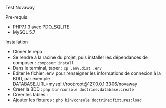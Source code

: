 Test Novaway

Pre-requis
- PHP7.1.3 avec PDO_SQLITE
- MySQL 5.7

Installation
- Cloner le repo
- Se rendre à la racine du projet, puis installer les dépendances de composer : ```composer install```
- Dans le terminal, taper : ```cp .env.dist .env```
- Editer le fichier .env pour renseigner les informations de connexion à la BDD, par exemple
    DATABASE_URL=mysql://root:root@127.0.0.1:3306/novaway
- Creer la BDD : ```php bin/console doctrine:database:create```
- Creer les tables : 
- Ajouter les fixtures : ```php bin/console doctrine:fixtures:load```
